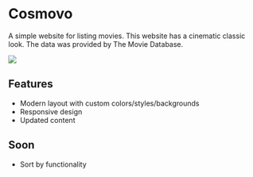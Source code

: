 # Cosmovo

A simple website for listing movies. This website has a cinematic classic look. The data was provided by The Movie Database.

<img src="/Movie App/images/movieapp.JPG"/>

## Features

- Modern layout with custom colors/styles/backgrounds
- Responsive design
- Updated content

## Soon

- Sort by functionality